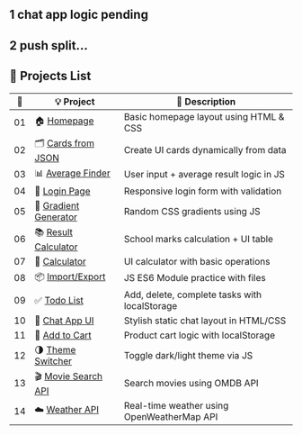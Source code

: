## 1 chat app logic pending
## 2 push split... 
## 📂 Projects List

| 🔢 | 💡 Project                      | 📄 Description                              |
|----|--------------------------------|---------------------------------------------|
| 01 | 🏠 [Homepage](Projects/1%20homepage) | Basic homepage layout using HTML & CSS      |
| 02 | 🗂️ [Cards from JSON](Projects/2%20Card%20using%20JASON%20Format) | Create UI cards dynamically from data       |
| 03 | 📊 [Average Finder](Projects/3%20Aeverage%20Finder) | User input + average result logic in JS     |
| 04 | 🔐 [Login Page](Projects/4%20Login%20page) | Responsive login form with validation       |
| 05 | 🌈 [Gradient Generator](Projects/5%20Gradient%20Generator) | Random CSS gradients using JS               |
| 06 | 📚 [Result Calculator](Projects/6%20School%20Marks%20Result) | School marks calculation + UI table         |
| 07 | 🧮 [Calculator](Projects/7%20Calculator) | UI calculator with basic operations         |
| 08 | 📦 [Import/Export](Projects/8%20import-export) | JS ES6 Module practice with files           |
| 09 | ✅ [Todo List](Projects/9%20Todo-List) | Add, delete, complete tasks with localStorage |
| 10 | 💬 [Chat App UI](Projects/10%20Chet-App) | Stylish static chat layout in HTML/CSS      |
| 11 | 🛒 [Add to Cart](Projects/11%20Add%20To%20Cart) | Product cart logic with localStorage        |
| 12 | 🌗 [Theme Switcher](Projects/12%20Ankit%20Change%20theme) | Toggle dark/light theme via JS              |
| 13 | 🎬 [Movie Search API](Projects/13%20Movie%20Search%20API) | Search movies using OMDB API                |
| 14 | ☁️ [Weather API](Projects/14%20Wether%20API) | Real-time weather using OpenWeatherMap API  |
